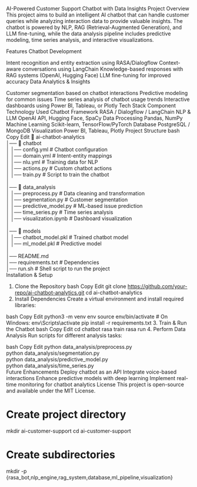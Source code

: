 AI-Powered Customer Support Chatbot with Data Insights
Project Overview
This project aims to build an intelligent AI chatbot that can handle customer queries while analyzing interaction data to provide valuable insights. The chatbot is powered by NLP, RAG (Retrieval-Augmented Generation), and LLM fine-tuning, while the data analysis pipeline includes predictive modeling, time series analysis, and interactive visualizations.

Features
Chatbot Development

Intent recognition and entity extraction using RASA/Dialogflow
Context-aware conversations using LangChain
Knowledge-based responses with RAG systems (OpenAI, Hugging Face)
LLM fine-tuning for improved accuracy
Data Analytics & Insights

Customer segmentation based on chatbot interactions
Predictive modeling for common issues
Time series analysis of chatbot usage trends
Interactive dashboards using Power BI, Tableau, or Plotly
Tech Stack
Component	Technology Used
Chatbot Framework	RASA / Dialogflow / LangChain
NLP & LLM	OpenAI API, Hugging Face, SpaCy
Data Processing	Pandas, NumPy
Machine Learning	Scikit-learn, TensorFlow/PyTorch
Database	PostgreSQL / MongoDB
Visualization	Power BI, Tableau, Plotly
Project Structure
bash
Copy
Edit
📂 ai-chatbot-analytics  
│── 📂 chatbot  
│   │── config.yml           # Chatbot configuration  
│   │── domain.yml           # Intent-entity mappings  
│   │── nlu.yml              # Training data for NLP  
│   │── actions.py           # Custom chatbot actions  
│   │── train.py             # Script to train the chatbot  
│  
│── 📂 data_analysis  
│   │── preprocess.py        # Data cleaning and transformation  
│   │── segmentation.py      # Customer segmentation  
│   │── predictive_model.py  # ML-based issue prediction  
│   │── time_series.py       # Time series analysis  
│   │── visualization.ipynb  # Dashboard visualization  
│  
│── 📂 models  
│   │── chatbot_model.pkl    # Trained chatbot model  
│   │── ml_model.pkl         # Predictive model  
│  
│── README.md  
│── requirements.txt         # Dependencies  
│── run.sh                   # Shell script to run the project  
Installation & Setup
1. Clone the Repository
bash
Copy
Edit
git clone https://github.com/your-repo/ai-chatbot-analytics.git
cd ai-chatbot-analytics
2. Install Dependencies
Create a virtual environment and install required libraries:

bash
Copy
Edit
python3 -m venv env
source env/bin/activate   # On Windows: env\Scripts\activate
pip install -r requirements.txt
3. Train & Run the Chatbot
bash
Copy
Edit
cd chatbot
rasa train
rasa run
4. Perform Data Analysis
Run scripts for different analysis tasks:

bash
Copy
Edit
python data_analysis/preprocess.py  
python data_analysis/segmentation.py  
python data_analysis/predictive_model.py  
python data_analysis/time_series.py  
Future Enhancements
Deploy chatbot as an API
Integrate voice-based interactions
Enhance predictive models with deep learning
Implement real-time monitoring for chatbot analytics
License
This project is open-source and available under the MIT License.

# Create project directory
mkdir ai-customer-support
cd ai-customer-support

# Create subdirectories
mkdir -p {rasa_bot,nlp_engine,rag_system,database,ml_pipeline,visualization}